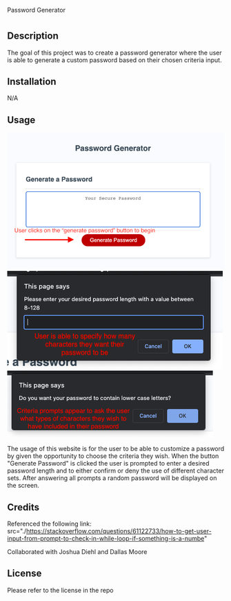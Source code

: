 Password Generator
# <module-three-challenge>

## Description

The goal of this project was to create a password generator where the user is able to generate a custom password based on their chosen criteria input. 

## Installation

N/A

## Usage

<img src="./assets/images/RM 1.png"/>
<img src="./assets/images/RM 2.png"/>
<img src="./assets/images/RM 3.png"/>


The usage of this website is for the user to be able to customize a password by given the opportunity to choose the criteria they wish. When the button "Generate Password" is clicked the user is prompted to enter a desired password length and to either confirm or deny the use of different character sets. After answering all prompts a random password will be displayed on the screen. 

## Credits

Referenced the following link: src="./https://stackoverflow.com/questions/61122733/how-to-get-user-input-from-prompt-to-check-in-while-loop-if-something-is-a-numbe"

Collaborated with Joshua Diehl and Dallas Moore 

## License

Please refer to the license in the repo
